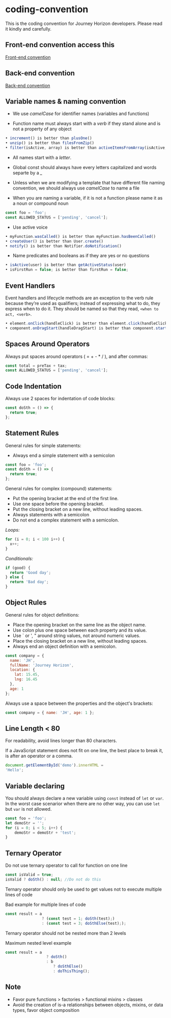 # coding-convention
This is the coding convention for Journey Horizon developers. Please read it kindly and carefully.

## Front-end convention access this 
[Front-end convention](https://github.com/journeyhorizon/coding-convention/blob/master/Front-End-Convention.md)

## Back-end convention 
[Back-end convention](https://github.com/journeyhorizon/coding-convention/blob/master/Backend-Coding-Convention.md)

## Variable names & naming convention

- We use *camelCase* for identifier names (variables and functions)

- Function name must always start with a *verb* if they stand alone and is not a property of any object

```js
• increment() is better than plusOne()
• unzip() is better than filesFromZip()
• filter(isActive, array) is better than activeItemsFromArray(isActive, array)
```

- All names start with a *letter*.

- Global const should always have every letters capitalized and words separte by a *_*

- Unless when we are modifying a template that have different file naming convention, we should always use *camelCase* to name a file

- When you are naming a variable, if it is not a function please name it as a noun or compound noun

```js
const foo = 'foo';
const ALLOWED_STATUS = ['pending', 'cancel'];
```

- Use active voice

```js
• myFunction.wasCalled() is better than myFunction.hasBeenCalled() 
• createUser() is better than User.create()
• notify() is better than Notifier.doNotification()
```

- Name predicates and booleans as if they are yes or no questions

```js
• isActive(user) is better than getActiveStatus(user)
• isFirstRun = false; is better than firstRun = false;
```

## Event Handlers

Event handlers and lifecycle methods are an exception to the verb rule because they’re used as qualifiers; instead of expressing what to do, they express when to do it. They should be named so that they read, `<when to act, <verb>`.

```js
• element.onClick(handleClick) is better than element.click(handleClick)
• component.onDragStart(handleDragStart) is better than component.startDrag(handleDragStart
```

## Spaces Around Operators

Always put spaces around operators ( = + - * / ), and after commas:

```js
const total = preTax + tax;
const ALLOWED_STATUS = ['pending', 'cancel'];
```
## Code Indentation

Always use 2 spaces for indentation of code blocks:

```js
const doSth = () => {
  return true;
};
```
## Statement Rules

General rules for simple statements:

- Always end a simple statement with a semicolon

```js
const foo = 'foo';
const doSth = () => {
  return true;
};
```

General rules for complex (compound) statements:

- Put the opening bracket at the end of the first line.
- Use one space before the opening bracket.
- Put the closing bracket on a new line, without leading spaces.
- Always statements with a semicolon
- Do not end a complex statement with a semicolon.

*Loops:*
```js
for (i = 0; i < 100 i++) {
  x++;
}
```
*Conditionals:*
```js
if (good) {
  return 'Good day';
} else {
  return 'Bad day';
}
```
## Object Rules

General rules for object definitions:

- Place the opening bracket on the same line as the object name.
- Use colon plus one space between each property and its value.
- Use \` or ', " around string values, not around numeric values.
- Place the closing bracket on a new line, without leading spaces.
- Always end an object definition with a semicolon.

```js
const company = {
  name: 'JH',
  fullName: 'Journey Horizon',
  location: {
    lat: 15.45,
    lng: 16.45
  },
  age: 1
};
```

Always use a space between the properties and the object's brackets:

```js
const company = { name: 'JH', age: 1 };
```

## Line Length < 80

For readability, avoid lines longer than 80 characters.

If a JavaScript statement does not fit on one line, the best place to break it, is after an operator or a comma.

```js
document.getElementById('demo').innerHTML =
'Hello';
```

## Variable declaring

You should always declare a new variable using `const` instead of `let` or `var`. In the worst case scenarior when there are no other way, you can use `let` but `var` is not allowed.

```js
const foo = 'foo';
let demoStr = '';
for (i = 0; i < 5; i++) {
    demoStr = demoStr + 'test';
}
```

## Ternary Operator

Do not use ternary operator to call for function on one line

```js
const isValid = true;
isValid ? doSth() : null; //Do not do this
```

Ternary operator should only be used to get values not to execute multiple lines of code

Bad example for multiple lines of code
```js
const result = a 
                ? (const test = 1; doSth(test);) 
                : (const test = 3; doSthElse(test););
```

Ternary operator should not be nested more than 2 levels

Maximum nested level example
```js
const result = a
                  ? doSth()
                  : b
                     ? doSthElse()
                     : doThisThing();
```



## Note

- Favor pure functions > factories > functional mixins > classes
- Avoid the creation of is-a relationships between objects, mixins, or data types, favor object composition
